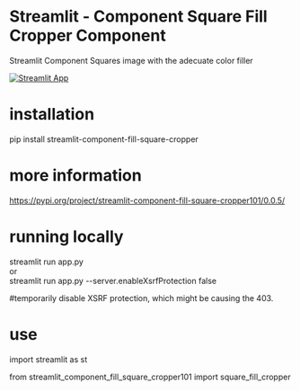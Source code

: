 # Streamlit - Component Square Fill Cropper Component

Streamlit Component Squares image with the adecuate color filler

[![Streamlit App](https://static.streamlit.io/badges/streamlit_badge_black_white.svg)](https://webdevserv-portfolio-idoia-icodeidoia-portfolio-9kblei.streamlit.app/a_LIVE_Square_Filler_app)

# installation

pip install streamlit-component-fill-square-cropper


# more information 

https://pypi.org/project/streamlit-component-fill-square-cropper101/0.0.5/

# running locally

streamlit run app.py  
or  
streamlit run app.py --server.enableXsrfProtection false  

#temporarily disable XSRF protection, which might be causing the 403.  

# use

import streamlit as st  


from streamlit_component_fill_square_cropper101 import square_fill_cropper  